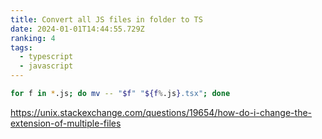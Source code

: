 ```yaml
---
title: Convert all JS files in folder to TS
date: 2024-01-01T14:44:55.729Z
ranking: 4
tags:
  - typescript
  - javascript
---
```


```bash
for f in *.js; do mv -- "$f" "${f%.js}.tsx"; done
```

<https://unix.stackexchange.com/questions/19654/how-do-i-change-the-extension-of-multiple-files>
